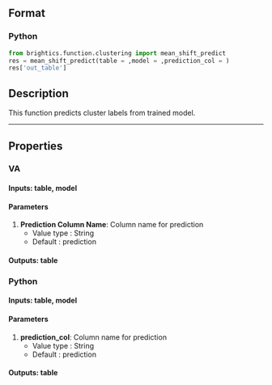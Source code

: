 ## Format
### Python
```python
from brightics.function.clustering import mean_shift_predict
res = mean_shift_predict(table = ,model = ,prediction_col = )
res['out_table']
```

## Description
This function predicts cluster labels from trained model.

---

## Properties
### VA
#### Inputs: table, model

#### Parameters
1. **Prediction Column Name**: Column name for prediction
   - Value type : String
   - Default : prediction

#### Outputs: table

### Python
#### Inputs: table, model

#### Parameters
1. **prediction_col**: Column name for prediction
   - Value type : String
   - Default : prediction

#### Outputs: table

